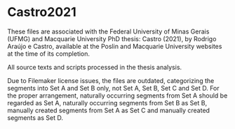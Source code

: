# Castro2021

These files are associated with the Federal University of Minas Gerais (UFMG) and Macquarie University PhD thesis: Castro (2021), by Rodrigo Araújo e Castro, available at the Poslin and Macquarie University websites at the time of its completion.

All source texts and scripts processed in the thesis analysis. 

Due to Filemaker license issues, the files are outdated, categorizing the segments into Set A and Set B only, not Set A, Set B, Set C and Set D. For the proper arrangement, naturally occurring segments from Set A should be regarded as Set A, naturally occurring segments from Set B as Set B, manually created segments from Set A as Set C and manually created segments as Set D.

